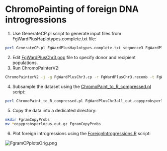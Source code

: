 # ChromoPainting of foreign DNA introgressions
1. Use GenerateCP.pl script to generate input files from FgWardPlusHaplotypes.complete.txt file:
```bash
perl GenerateCP.pl FgWardPlusHaplotypes.complete.txt sequence3 FgWardPlusChr3.cp
```
2. Edit [FgWardPlusChr3.pop](/data/FgWardPlusChr3.pop) file to specify donor and recipient populations.
3. Run ChromoPainterV2:
```bash
ChromoPainterV2 -j -g FgWardPlusChr3.cp -r FgWardPlusChr3.recomb -t FgWardPlusChr3.idfile -f FgWardPlusChr3.pop 0 0 -o FgWardPlusChr3all_out -i 10 -ip -b
```
4. Subsample the dataset using the [ChromoPaint_to_R_compressed.pl](/scripts/ChromoPaint_to_R_compressed.pl) script:
```bash
perl ChromoPaint_to_R_compressed.pl FgWardPlusChr3all_out.copyprobsperlocus.out.gz
```
5. Copy the data into a dedicated directory:
```bash
mkdir FgramCopyProbs
mv *copyprobsperlocus.out.gz FgramCopyProbs
```
6. Plot foreign introgressions using the [ForeignIntrogressions.R](/scripts/ForeignIntrogressions.R) script:

![FgramCPplotsOrig.png](/data/FgramCPplotsOrig.png)
